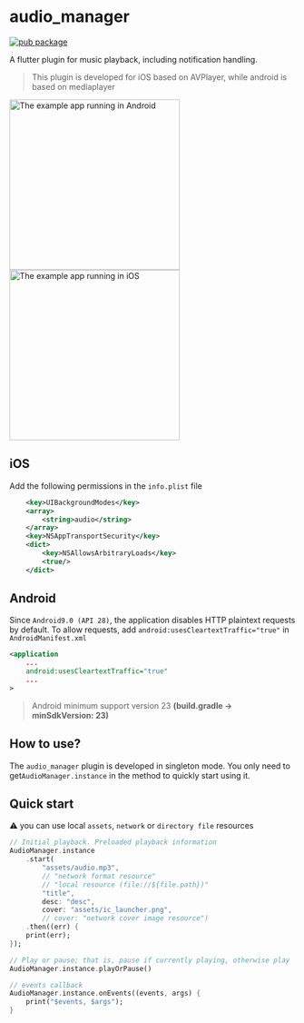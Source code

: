 # audio_manager
[![pub package](https://img.shields.io/pub/v/audio_manager.svg)](https://pub.dartlang.org/packages/audio_manager)

A flutter plugin for music playback, including notification handling.
> This plugin is developed for iOS based on AVPlayer, while android is based on mediaplayer

<img src="https://raw.githubusercontent.com/jeromexiong/audio_manager/master/screenshots/android.png" height="300" alt="The example app running in Android"><img src="https://raw.githubusercontent.com/jeromexiong/audio_manager/master/screenshots/iOS.png" height="300" alt="The example app running in iOS">

## iOS
Add the following permissions in the `info.plist` file
```xml
	<key>UIBackgroundModes</key>
	<array>
		<string>audio</string>
	</array>
	<key>NSAppTransportSecurity</key>
	<dict>
		<key>NSAllowsArbitraryLoads</key>
		<true/>
	</dict>
```

## Android
Since `Android9.0 (API 28)`, the application disables HTTP plaintext requests by default. To allow requests, add `android:usesCleartextTraffic="true"` in `AndroidManifest.xml`
```xml
<application
	...
	android:usesCleartextTraffic="true"
	...
>
```
> Android minimum support version 23 **(build.gradle -> minSdkVersion: 23)**

## How to use?
The `audio_manager` plugin is developed in singleton mode. You only need to get`AudioManager.instance` in the method to quickly start using it.

## Quick start
⚠️ you can use local `assets`, `network` or `directory file` resources

```dart
// Initial playback. Preloaded playback information
AudioManager.instance
	.start(
		"assets/audio.mp3",
		// "network format resource"
		// "local resource (file://${file.path})"
		"title",
		desc: "desc",
		cover: "assets/ic_launcher.png",
		// cover: "network cover image resource")
	.then((err) {
	print(err);
});

// Play or pause; that is, pause if currently playing, otherwise play
AudioManager.instance.playOrPause()

// events callback
AudioManager.instance.onEvents((events, args) {
	print("$events, $args");
}
```
